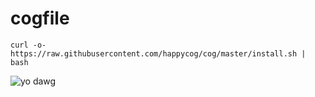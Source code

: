 # cogfile

`curl -o- https://raw.githubusercontent.com/happycog/cog/master/install.sh | bash`

![yo dawg](http://cdn.meme.am/instances2/500x/2816632.jpg)
